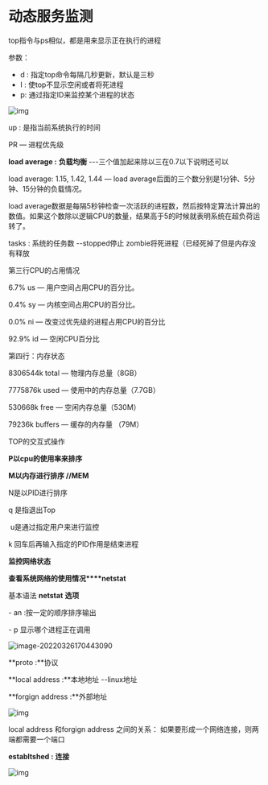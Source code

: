 # 动态服务监测

top指令与ps相似，都是用来显示正在执行的进程

参数：

- d : 指定top命令每隔几秒更新，默认是三秒
- I : 使top不显示空闲或者将死进程
- p: 通过指定ID来监控某个进程的状态

![img](file:///C:/Users/smile/AppData/Local/Temp/msohtmlclip1/01/clip_image002.jpg)

 

up : 是指当前系统执行的时间

PR — 进程优先级

**load average :** **负载均衡**  ---三个值加起来除以三在0.7以下说明还可以

load average: 1.15, 1.42, 1.44 — load average后面的三个数分别是1分钟、5分钟、15分钟的负载情况。

load average数据是每隔5秒钟检查一次活跃的进程数，然后按特定算法计算出的数值。如果这个数除以逻辑CPU的数量，结果高于5的时候就表明系统在超负荷运转了。

tasks : 系统的任务数  --stopped停止 zombie将死进程（已经死掉了但是内存没有释放

第三行CPU的占用情况

6.7% us — 用户空间占用CPU的百分比。

0.4% sy — 内核空间占用CPU的百分比。

0.0% ni — 改变过优先级的进程占用CPU的百分比

92.9% id — 空闲CPU百分比

第四行：内存状态

8306544k total — 物理内存总量（8GB）

7775876k used — 使用中的内存总量（7.7GB）

530668k free — 空闲内存总量（530M）

79236k buffers — 缓存的内存量 （79M）

 

TOP的交互式操作

**P以cpu的使用率来排序**

**M以内存进行排序 //MEM**

N是以PID进行排序

q 是指退出Top

​    u是通过指定用户来进行监控

k 回车后再输入指定的PID作用是结束进程

 

**监控网络状态**

**查看系统网络的使用情况****netstat**

基本语法 **netstat** **选项**

 \- an :按一定的顺序排序输出

 \- p 显示哪个进程正在调用

![image-20220326170443090](https://s2.loli.net/2022/03/26/pBr54NE8qthe6Q7.png)

**proto :**协议

**local address :**本地地址   --linux地址

**forgign address  :**外部地址

![img](https://s2.loli.net/2022/03/26/Z31N7mwYvRgjpWQ.jpg)

local address 和forgign address 之间的关系：
 如果要形成一个网络连接，则两端都需要一个端口

**establtshed :** **连接**

![img](https://s2.loli.net/2022/03/26/t2yvQrBAEJ1RS86.jpg)

 

 